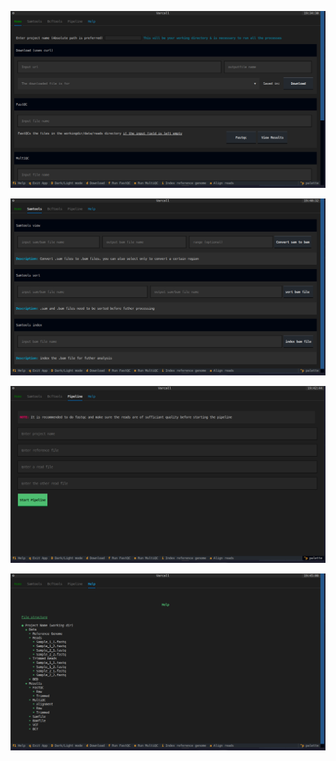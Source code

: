 ![Alt text](./doc/images/Hometab-image.jpg?raw=true "Title")

![Alt text](./doc/images/Samtoolstab-image.jpg?raw=true "Title")

![Alt text](./doc/images/Pipelinetab-image.jpg?raw=true "Title")

![Alt text](./doc/images/Helptab-image.jpg?raw=true "Title")

